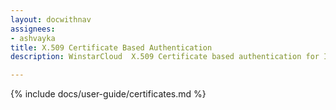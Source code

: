 ```yaml
---
layout: docwithnav
assignees:
- ashvayka
title: X.509 Certificate Based Authentication
description: WinstarCloud  X.509 Certificate based authentication for IoT devices and projects.

---
```


{% include docs/user-guide/certificates.md %}